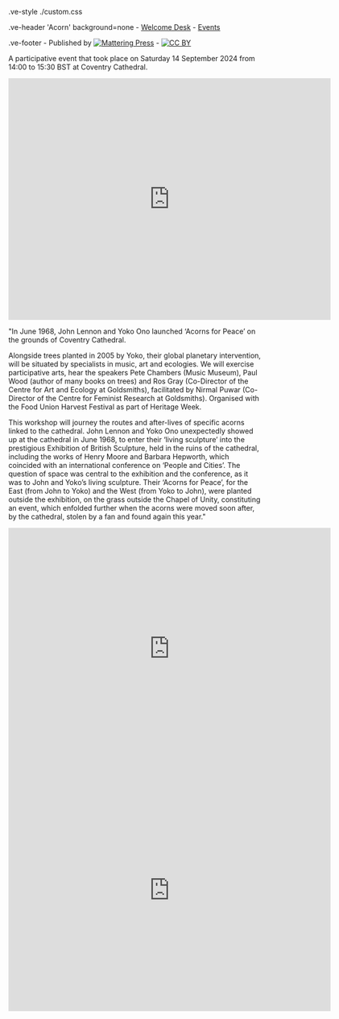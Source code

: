 .ve-style ./custom.css

.ve-header 'Acorn' background=none
    - [Welcome Desk](/)
    - [Events](/essays/events.md)

.ve-footer
    - Published by [![Mattering Press](https://www.matteringpress.org/wp-content/themes/matteringpress/img/mattering-press.png)](https://www.matteringpress.org/)
    - [![CC BY](https://licensebuttons.net/l/by/4.0/88x31.png)](https://creativecommons.org/licenses/by/4.0/)

A participative event that took place on Saturday 14 September 2024 from 14:00 to 15:30 BST at Coventry Cathedral.

<center><iframe src="https://archive.org/embed/HearHereAcorn1" width="640" height="480" frameborder="0" webkitallowfullscreen="true" mozallowfullscreen="true" allowfullscreen></iframe></center>

"In June 1968, John Lennon and Yoko Ono launched ‘Acorns for Peace’ on the grounds of Coventry Cathedral.

Alongside trees planted in 2005 by Yoko, their global planetary intervention, will be situated by specialists in music, art and ecologies. We will exercise participative arts, hear the speakers Pete Chambers (Music Museum), Paul Wood (author of many books on trees) and Ros Gray (Co-Director of the Centre for Art and Ecology at Goldsmiths), facilitated by Nirmal Puwar (Co-Director of the Centre for Feminist Research at Goldsmiths). Organised with the Food Union Harvest Festival as part of Heritage Week.

This workshop will journey the routes and after-lives of specific acorns linked to the cathedral. John Lennon and Yoko Ono unexpectedly showed up at the cathedral in June 1968, to enter their ‘living sculpture’ into the prestigious Exhibition of British Sculpture, held in the ruins of the cathedral, including the works of Henry Moore and Barbara Hepworth, which coincided with an international conference on ‘People and Cities’. The question of space was central to the exhibition and the conference, as it was to John and Yoko’s living sculpture. Their ‘Acorns for Peace’, for the East (from John to Yoko) and the West (from Yoko to John), were planted outside the exhibition, on the grass outside the Chapel of Unity, constituting an event, which enfolded further when the acorns were moved soon after, by the cathedral, stolen by a fan and found again this year."

<center><iframe src="https://archive.org/embed/HearHereAcorn2" width="640" height="480" frameborder="0" webkitallowfullscreen="true" mozallowfullscreen="true" allowfullscreen></iframe></center>

<center><iframe src="https://archive.org/embed/HearHereAcorn3" width="640" height="480" frameborder="0" webkitallowfullscreen="true" mozallowfullscreen="true" allowfullscreen></iframe></center>
